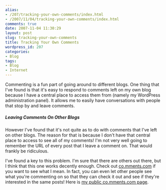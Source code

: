 ```yaml
---
alias:
- /207/tracking-your-own-comments/index.html
- /2007/11/04/tracking-your-own-comments/index.html
comments: true
date: 2007-11-04 11:30:29
layout: post
slug: tracking-your-own-comments
title: Tracking Your Own Comments
wordpress_id: 207
categories:
- Blog
tags:
- Blog
- Internet
---
```


Commenting is a fun part of going around to different blogs.  One thing that I've found is that it's easy to respond to comments left on my own blog because I have a central place to access them from (namely my WordPress administration panel).  It allows me to easily have conversations with people that stop by and leave comments.



##### Leaving Comments On Other Blogs


However I've found that it's not quite as to do with comments that I've left on other blogs.  The reason for that is because I don't have that central place to access to see all of my comments!  I'm not very well going to remember the URL of every post that I leave a comment on.  That would frankly be ridiculous.

I've found a key to this problem.  I'm sure that there are others out there, but I think that this one works decently enough.  Check out [co.mments.com](http://co.mments.com) if you want to see what I mean.  In fact, you can even let other people see what you're commenting on so that they can check it out and see if they're interested in the same posts!  Here is [my public co.mments.com page](http://co.mments.com/people/goingthewongway).
